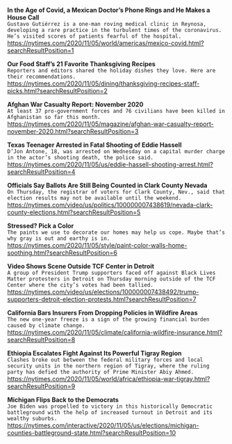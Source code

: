 **In the Age of Covid, a Mexican Doctor’s Phone Rings and He Makes a House Call**\
`Gustavo Gutiérrez is a one-man roving medical clinic in Reynosa, developing a rare practice in the turbulent times of the coronavirus. He’s visited scores of patients fearful of the hospital.`\
https://nytimes.com/2020/11/05/world/americas/mexico-covid.html?searchResultPosition=1

**Our Food Staff’s 21 Favorite Thanksgiving Recipes**\
`Reporters and editors shared the holiday dishes they love. Here are their recommendations.`\
https://nytimes.com/2020/11/05/dining/thanksgiving-recipes-staff-picks.html?searchResultPosition=2

**Afghan War Casualty Report: November 2020**\
`At least 37 pro-government forces and 76 civilians have been killed in Afghanistan so far this month.`\
https://nytimes.com/2020/11/05/magazine/afghan-war-casualty-report-november-2020.html?searchResultPosition=3

**Texas Teenager Arrested in Fatal Shooting of Eddie Hassell**\
`D’Jon Antone, 18, was arrested on Wednesday on a capital murder charge in the actor’s shooting death, the police said.`\
https://nytimes.com/2020/11/05/us/eddie-hassell-shooting-arrest.html?searchResultPosition=4

**Officials Say Ballots Are Still Being Counted in Clark County Nevada**\
`On Thursday, the registrar of voters for Clark County, Nev., said that election results may not be available until the weekend.`\
https://nytimes.com/video/us/politics/100000007438619/nevada-clark-county-elections.html?searchResultPosition=5

**Stressed? Pick a Color**\
`The paints we use to decorate our homes may help us cope. Maybe that’s why gray is out and earthy is in.`\
https://nytimes.com/2020/11/05/style/paint-color-walls-home-soothing.html?searchResultPosition=6

**Video Shows Scene Outside TCF Center in Detroit**\
`A group of President Trump supporters faced off against Black Lives Matter protesters in Detroit on Thursday morning outside of the TCF Center where the city’s votes had been tallied.`\
https://nytimes.com/video/us/elections/100000007438492/trump-supporters-detroit-election-protests.html?searchResultPosition=7

**California Bars Insurers From Dropping Policies in Wildfire Areas**\
`The new one-year freeze is a sign of the growing financial burden caused by climate change.`\
https://nytimes.com/2020/11/05/climate/california-wildfire-insurance.html?searchResultPosition=8

**Ethiopia Escalates Fight Against Its Powerful Tigray Region**\
`Clashes broke out between the federal military forces and local security units in the northern region of Tigray, where the ruling party has defied the authority of Prime Minister Abiy Ahmed.`\
https://nytimes.com/2020/11/05/world/africa/ethiopia-war-tigray.html?searchResultPosition=9

**Michigan Flips Back to the Democrats**\
`Joe Biden was propelled to victory in this historically Democratic battleground with the help of increased turnout in Detroit and its wealthy suburbs.`\
https://nytimes.com/interactive/2020/11/05/us/elections/michigan-counties-battleground-state.html?searchResultPosition=10

